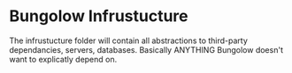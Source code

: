 # Bungolow Infrustucture

The infrustucture folder will contain all abstractions to third-party dependancies, servers, databases.  Basically ANYTHING Bungolow doesn't want to explicatly depend on.